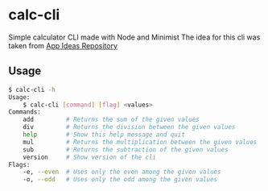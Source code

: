 # calc-cli
Simple calculator CLI made with Node and Minimist
The idea for this cli was taken from <a href="https://github.com/florinpop17/app-ideas/blob/master/Projects/2-Intermediate/Calculator-CLI.md">App Ideas Repository </a>

## Usage

```bash
$ calc-cli -h
Usage:
    $ calc-cli [command] [flag] <values>
Commands:
    add         # Returns the sum of the given values
    div         # Returns the division between the given values
    help        # Show this help message and quit
    mul         # Returns the multiplication between the given values
    sub         # Returns the subtraction of the given values
    version     # Show version of the cli
Flags:
    -e, --even  # Uses only the even among the given values
    -o, --odd   # Uses only the odd among the given values

```
